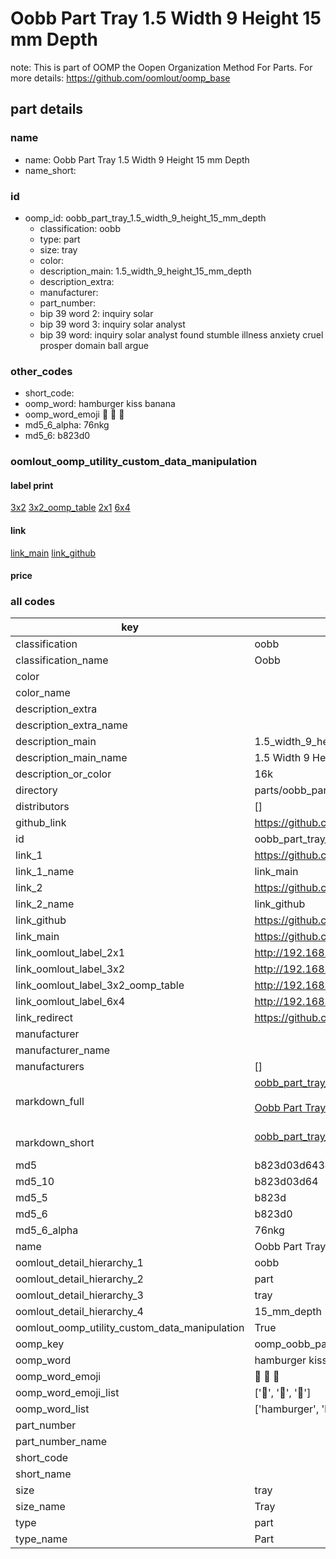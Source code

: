 # Oobb Part Tray 1.5 Width 9 Height 15 mm Depth  

note: This is part of OOMP the Oopen Organization Method For Parts. For more details: https://github.com/oomlout/oomp_base

##  part details
  







### name
* name: Oobb Part Tray 1.5 Width 9 Height 15 mm Depth
* name_short: 
### id
* oomp_id: oobb_part_tray_1.5_width_9_height_15_mm_depth
  * classification: oobb
  * type: part
  * size: tray
  * color: 
  * description_main: 1.5_width_9_height_15_mm_depth
  * description_extra: 
  * manufacturer: 
  * part_number: 
  * bip 39 word 2: inquiry solar
  * bip 39 word 3: inquiry solar analyst
  * bip 39 word: inquiry solar analyst found stumble illness anxiety cruel prosper domain ball argue

### other_codes
* short_code: 
* oomp_word: hamburger kiss banana
* oomp_word_emoji :hamburger: :kiss: :banana:
* md5_6_alpha: 76nkg
* md5_6: b823d0






### oomlout_oomp_utility_custom_data_manipulation
#### label print
[3x2](http://192.168.1.245:1112/?label=oomp%2076nkg)
[3x2_oomp_table](http://192.168.1.108:1112/?label=oomp%2076nkg)
[2x1](http://192.168.1.242:1112/?label=oomp%2076nkg)
[6x4](http://192.168.1.55:1112/?label=oomp%2076nkg)    

#### link

[link_main](https://github.com/oomlout/oomlout_oomp_version_1_messy/tree/main/parts/oobb_part_tray_1.5_width_9_height_15_mm_depth) [link_github](https://github.com/oomlout/oomlout_oomp_version_1_messy/tree/main/parts/oobb_part_tray_1.5_width_9_height_15_mm_depth)                             

#### price







### all codes 
| key | value |  
| --- | --- |  
| classification | oobb |  
| classification_name | Oobb |  
| color |  |  
| color_name |  |  
| description_extra |  |  
| description_extra_name |  |  
| description_main | 1.5_width_9_height_15_mm_depth |  
| description_main_name | 1.5 Width 9 Height 15 mm Depth |  
| description_or_color | 16k |  
| directory | parts/oobb_part_tray_1.5_width_9_height_15_mm_depth |  
| distributors | [] |  
| github_link | https://github.com/oomlout/oomlout_oomp_part_src/tree/main/parts/oobb_part_tray_1.5_width_9_height_15_mm_depth |  
| id | oobb_part_tray_1.5_width_9_height_15_mm_depth |  
| link_1 | https://github.com/oomlout/oomlout_oomp_version_1_messy/tree/main/parts/oobb_part_tray_1.5_width_9_height_15_mm_depth |  
| link_1_name | link_main |  
| link_2 | https://github.com/oomlout/oomlout_oomp_version_1_messy/tree/main/parts/oobb_part_tray_1.5_width_9_height_15_mm_depth |  
| link_2_name | link_github |  
| link_github | https://github.com/oomlout/oomlout_oomp_version_1_messy/tree/main/parts/oobb_part_tray_1.5_width_9_height_15_mm_depth |  
| link_main | https://github.com/oomlout/oomlout_oomp_version_1_messy/tree/main/parts/oobb_part_tray_1.5_width_9_height_15_mm_depth |  
| link_oomlout_label_2x1 | http://192.168.1.242:1112/?label=oomp%2076nkg |  
| link_oomlout_label_3x2 | http://192.168.1.245:1112/?label=oomp%2076nkg |  
| link_oomlout_label_3x2_oomp_table | http://192.168.1.108:1112/?label=oomp%2076nkg |  
| link_oomlout_label_6x4 | http://192.168.1.55:1112/?label=oomp%2076nkg |  
| link_redirect | https://github.com/oomlout/oomlout_oomp_version_1_messy/tree/main/parts/oobb_part_tray_1.5_width_9_height_15_mm_depth |  
| manufacturer |  |  
| manufacturer_name |  |  
| manufacturers | [] |  
| markdown_full | [oobb_part_tray_1.5_width_9_height_15_mm_depth](none)<br>[](none)<br>[Oobb Part Tray 1.5 Width 9 Height 15 Mm Depth](none)<br><br> |  
| markdown_short | [oobb_part_tray_1.5_width_9_height_15_mm_depth](none)<br><br> |  
| md5 | b823d03d64348141c4ebd5c210b39ba6 |  
| md5_10 | b823d03d64 |  
| md5_5 | b823d |  
| md5_6 | b823d0 |  
| md5_6_alpha | 76nkg |  
| name | Oobb Part Tray 1.5 Width 9 Height 15 mm Depth |  
| oomlout_detail_hierarchy_1 | oobb |  
| oomlout_detail_hierarchy_2 | part |  
| oomlout_detail_hierarchy_3 | tray |  
| oomlout_detail_hierarchy_4 | 15_mm_depth |  
| oomlout_oomp_utility_custom_data_manipulation | True |  
| oomp_key | oomp_oobb_part_tray_1.5_width_9_height_15_mm_depth |  
| oomp_word | hamburger kiss banana |  
| oomp_word_emoji | :hamburger: :kiss: :banana: |  
| oomp_word_emoji_list | [':hamburger:', ':kiss:', ':banana:'] |  
| oomp_word_list | ['hamburger', 'kiss', 'banana'] |  
| part_number |  |  
| part_number_name |  |  
| short_code |  |  
| short_name |  |  
| size | tray |  
| size_name | Tray |  
| type | part |  
| type_name | Part |  
